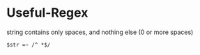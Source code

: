 # Useful-Regex

string contains only spaces, and nothing else (0 or more spaces)
```
$str =~ /^ *$/
```
